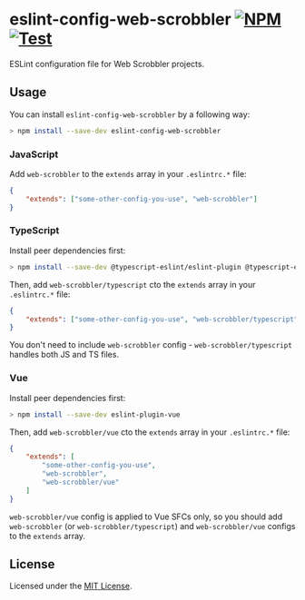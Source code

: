 # eslint-config-web-scrobbler [![NPM][npm-badge]][npm] [![Test][workflow-badge]][workflow]

ESLint configuration file for Web Scrobbler projects.

## Usage

You can install `eslint-config-web-scrobbler` by a following way:

```sh
> npm install --save-dev eslint-config-web-scrobbler
```

### JavaScript

Add `web-scrobbler` to the `extends` array in your `.eslintrc.*` file:

```json
{
	"extends": ["some-other-config-you-use", "web-scrobbler"]
}
```

### TypeScript

Install peer dependencies first:

```sh
> npm install --save-dev @typescript-eslint/eslint-plugin @typescript-eslint/parser
```

Then, add `web-scrobbler/typescript` cto the `extends` array in your `.eslintrc.*` file:

```json
{
	"extends": ["some-other-config-you-use", "web-scrobbler/typescript"]
}
```

You don't need to include `web-scrobbler` config - `web-scrobbler/typescript` handles both JS and TS files.

### Vue

Install peer dependencies first:

```sh
> npm install --save-dev eslint-plugin-vue
```

Then, add `web-scrobbler/vue` cto the `extends` array in your `.eslintrc.*` file:

```json
{
	"extends": [
		"some-other-config-you-use",
		"web-scrobbler",
		"web-scrobbler/vue"
	]
}
```

`web-scrobbler/vue` config is applied to Vue SFCs only, so you should add `web-scrobbler` (or `web-scrobbler/typescript`) and `web-scrobbler/vue` configs to the `extends` array.

## License

Licensed under the [MIT License](./LICENSE).

<!-- Badges -->

[npm-badge]: https://img.shields.io/npm/v/eslint-config-web-scrobbler
[workflow-badge]: https://github.com/web-scrobbler/eslint-config-web-scrobbler/workflows/Lint/badge.svg

<!-- Related pages -->

[npm]: https://www.npmjs.com/package/eslint-config-web-scrobbler
[workflow]: https://github.com/web-scrobbler/eslint-config-web-scrobbler/actions?query=workflow%3ALint
